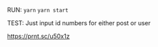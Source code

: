 RUN:
`yarn`
`yarn start`

TEST:
Just input id numbers for either post or user

https://prnt.sc/u50x1z
